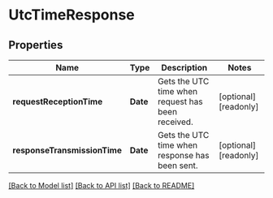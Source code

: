 # UtcTimeResponse

## Properties
Name | Type | Description | Notes
------------ | ------------- | ------------- | -------------
**requestReceptionTime** | **Date** | Gets the UTC time when request has been received. | [optional] [readonly] 
**responseTransmissionTime** | **Date** | Gets the UTC time when response has been sent. | [optional] [readonly] 

[[Back to Model list]](../README.md#documentation-for-models) [[Back to API list]](../README.md#documentation-for-api-endpoints) [[Back to README]](../README.md)


